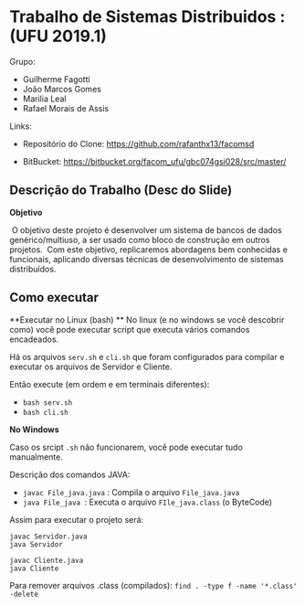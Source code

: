 # Trabalho de Sistemas Distribuidos : (UFU 2019.1)

Grupo:

+ Guilherme Fagotti
+ João Marcos Gomes
+ Marilia Leal
+ Rafael Morais de Assis

Links:

+ Repositório do Clone: [<https://github.com/rafanthx13/facomsd>](https://github.com/rafanthx13/facomsd)

+ BitBucket: [<https://bitbucket.org/facom_ufu/gbc074gsi028/src/master/>](https://bitbucket.org/facom_ufu/gbc074gsi028/src/master/)



## Descrição do Trabalho (Desc do Slide)

**Objetivo**

​	O objetivo deste projeto é desenvolver um sistema de bancos de dados genérico/multiuso, a ser usado como bloco de construção em outros projetos.
​	Com este objetivo, replicaremos abordagens bem conhecidas e funcionais, aplicando diversas técnicas de desenvolvimento de sistemas distribuídos.



## Como executar



**Executar no Linux (bash) **
No linux (e no windows se você descobrir como) você pode executar script que executa vários comandos encadeados.

Há os arquivos `serv.sh` e `cli.sh` que foram configurados para compilar e executar os arquivos de Servidor e Cliente.

Então execute (em ordem e em terminais diferentes):
+ `bash serv.sh`
+ `bash cli.sh`



**No Windows**

Caso os srcipt `.sh` não funcionarem, você pode executar tudo manualmente.

Descrição dos comandos JAVA:
+ `javac File_java.java` : Compila o arquivo `File_java.java`
+ `java File_java `: Executa o arquivo `FIle_java.class` (o ByteCode)

Assim para executar o projeto será:
````
javac Servidor.java
java Servidor

javac Cliente.java
java Cliente
````

Para remover arquivos .class (compilados):
`find . -type f -name '*.class' -delete`